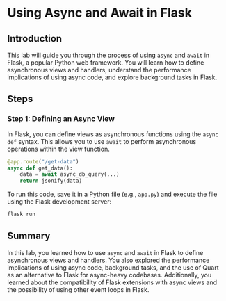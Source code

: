 # Using Async and Await in Flask

## Introduction

This lab will guide you through the process of using `async` and `await` in Flask, a popular Python web framework. You will learn how to define asynchronous views and handlers, understand the performance implications of using async code, and explore background tasks in Flask.

## Steps

### Step 1: Defining an Async View

In Flask, you can define views as asynchronous functions using the `async def` syntax. This allows you to use `await` to perform asynchronous operations within the view function.

```python
@app.route("/get-data")
async def get_data():
    data = await async_db_query(...)
    return jsonify(data)
```

To run this code, save it in a Python file (e.g., `app.py`) and execute the file using the Flask development server:

```bash
flask run
```

## Summary

In this lab, you learned how to use `async` and `await` in Flask to define asynchronous views and handlers. You also explored the performance implications of using async code, background tasks, and the use of Quart as an alternative to Flask for async-heavy codebases. Additionally, you learned about the compatibility of Flask extensions with async views and the possibility of using other event loops in Flask.
